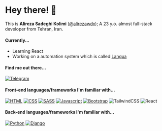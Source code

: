 # Hey there! 👋
This is **Alireza Sadeghi Kolimi** ([@alirezawdx](https://alirezawdx.ir)); A 23 y.o. almost full-stack developer from Tehran, Iran.

#### Currently...
- Learning React
- Working on a automation system which is called [Langua](https://langua.ir)

#### Find me out there...
[![Telegram](https://img.shields.io/badge/Telegram-333?style=for-the-badge&logo=telegram&logoColor=white)](https://t.me/AIirezaSadeghi)

#### Front-end languages/frameworks I'm familiar with...
[![HTML](https://img.shields.io/badge/HTML5-E34F26?style=for-the-badge&logo=html5&logoColor=white)](#) [![CSS](https://img.shields.io/badge/CSS3-1572B6?style=for-the-badge&logo=css3&logoColor=white)](#) [![SASS](https://img.shields.io/badge/Sass-CC6699?style=for-the-badge&logo=sass&logoColor=white)](#) [![Javascript](https://img.shields.io/badge/JavaScript-323330?style=for-the-badge&logo=javascript&logoColor=F7DF1E)](#) [![Bootstrap](https://img.shields.io/badge/Bootstrap-563D7C?style=for-the-badge&logo=bootstrap&logoColor=white)](#) ![TailwindCSS](https://img.shields.io/badge/tailwindcss-%2338B2AC.svg?style=for-the-badge&logo=tailwind-css&logoColor=white) ![React](https://img.shields.io/badge/React-20232A?style=for-the-badge&logo=react&logoColor=61DAFB)

#### Back-end languages/frameworks I'm familiar with...
[![Python](https://img.shields.io/badge/Python-FFD43B?style=for-the-badge&logo=python&logoColor=blue)](#) [![Django](https://img.shields.io/badge/Django-092E20?style=for-the-badge&logo=django&logoColor=green)](#)